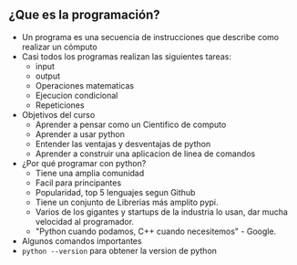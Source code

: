## ¿Que es la programación?
- Un programa es una secuencia de instrucciones que describe como realizar un cómputo
- Casi todos los programas realizan las siguientes tareas:
    - input
    - output
    - Operaciones matematicas
    - Ejecucion condicional
    - Repeticiones
- Objetivos del curso
    - Aprender a pensar como un Cientifico de computo
    - Aprender a usar python
    - Entender las ventajas y desventajas de python
    - Aprender a construir una aplicacion de linea de comandos
- ¿Por qué programar con python?
    - Tiene una amplia comunidad
    - Facil para principantes
    - Popularidad, top 5 lenguajes segun Github
    - Tiene un conjunto de Librerias más amplito pypi.
    - Varios de los gigantes y startups de la industria lo usan, dar mucha velocidad al programador.
    - "Python cuando podamos, C++ cuando necesitemos" - Google.
- Algunos comandos importantes
- `python --version` para obtener la version de python